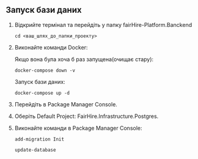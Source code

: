 ## Запуск бази даних
1. Відкрийте термінал та перейдіть у папку fairHire-Platform.Banckend
   ```
   cd <ваш_шлях_до_папки_проекту>
   ```
2. Виконайте команди Docker:

   Якщо вона була хоча б раз запущена(очищає стару):
   ```
   docker-compose down -v
   ```
   Запуск бази даних:
   ```
   docker-compose up -d
   ```
3. Перейдіть в Package Manager Console.
4. Оберіть Default Project: FairHire.Infrastructure.Postgres.
5. Виконайте команди в Package Manager Console:
   ```
   add-migration Init
   ```
   ```
   update-database
   ```
